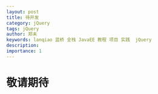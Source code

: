 ```yaml
---
layout: post
title: 待开发
category: jQuery
tags: jQuery
author: 郑未
keywords: lanqiao 蓝桥 全栈 JavaEE 教程 项目 实践  jQuery
description:  
importance: 1
---
```


# 敬请期待 #